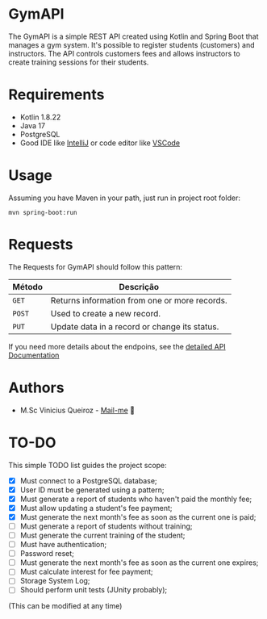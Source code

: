 # GymAPI

The GymAPI is a simple REST API created using Kotlin and Spring Boot that manages a gym system. 
It's possible to register students (customers) and instructors. The API controls customers fees and allows 
instructors to create training sessions for their students.

# Requirements
- Kotlin 1.8.22
- Java 17
- PostgreSQL
- Good IDE like [IntelliJ](https://www.jetbrains.com/idea/) or code editor like [VSCode](https://code.visualstudio.com/)

# Usage

Assuming you have Maven in your path, just run in project root folder:
```
mvn spring-boot:run
```
# Requests

The Requests for GymAPI should follow this pattern:

| Método | Descrição                                     |
|--------|-----------------------------------------------|
| `GET`  | Returns information from one or more records. |
| `POST` | Used to create a new record.                  |
| `PUT`  | Update data in a record or change its status. |

If you need more details about the endpoins, see the [detailed API Documentation](API-README.md)
# Authors
- M.Sc Vinicius Queiroz - [Mail-me](mailto:viniciusqquei@gmail.com) 📩 

# TO-DO

This simple TODO list guides the project scope:

- [x]  Must connect to a PostgreSQL database;
- [x]  User ID must be generated using a pattern;
- [x]  Must generate a report of students who haven't paid the monthly fee;
- [x]  Must allow updating a student's fee payment;
- [x]  Must generate the next month's fee as soon as the current one is paid;
- [ ]  Must generate a report of students without training;
- [ ]  Must generate the current training of the student;
- [ ]  Must have authentication;
- [ ]  Password reset;
- [ ]  Must generate the next month's fee as soon as the current one expires;
- [ ]  Must calculate interest for fee payment;
- [ ]  Storage System Log;
- [ ]  Should perform unit tests (JUnity probably);

(This can be modified at any time)
